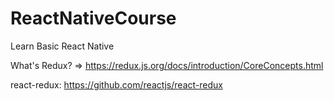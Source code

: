 # ReactNativeCourse
Learn Basic React Native

What's Redux? => https://redux.js.org/docs/introduction/CoreConcepts.html

react-redux: https://github.com/reactjs/react-redux

